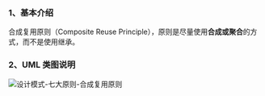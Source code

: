 ### 1、基本介绍

合成复用原则（Composite Reuse Principle），原则是尽量使用**合成或聚合**的方式，而不是使用继承。

### 2、UML 类图说明

![设计模式-七大原则-合成复用原则](https://study-node-md.oss-cn-beijing.aliyuncs.com/2023%2F10%2F16%2F1697452622-06efe1d1e63a48d9388e867f8694a6ae-20231016183701.png)
